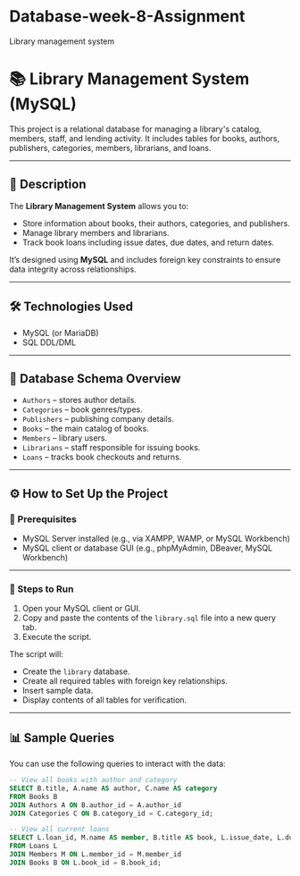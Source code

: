 # Database-week-8-Assignment
Library management system
# 📚 Library Management System (MySQL)

This project is a relational database for managing a library's catalog, members, staff, and lending activity. It includes tables for books, authors, publishers, categories, members, librarians, and loans.

---

## 🧾 Description

The **Library Management System** allows you to:

- Store information about books, their authors, categories, and publishers.
- Manage library members and librarians.
- Track book loans including issue dates, due dates, and return dates.

It’s designed using **MySQL** and includes foreign key constraints to ensure data integrity across relationships.

---

## 🛠️ Technologies Used

- MySQL (or MariaDB)
- SQL DDL/DML

---

## 📁 Database Schema Overview

- `Authors` – stores author details.
- `Categories` – book genres/types.
- `Publishers` – publishing company details.
- `Books` – the main catalog of books.
- `Members` – library users.
- `Librarians` – staff responsible for issuing books.
- `Loans` – tracks book checkouts and returns.

---

## ⚙️ How to Set Up the Project

### 🧩 Prerequisites

- MySQL Server installed (e.g., via XAMPP, WAMP, or MySQL Workbench)
- MySQL client or database GUI (e.g., phpMyAdmin, DBeaver, MySQL Workbench)

---

### 🚀 Steps to Run

1. Open your MySQL client or GUI.
2. Copy and paste the contents of the `library.sql` file into a new query tab.
3. Execute the script.

The script will:

- Create the `library` database.
- Create all required tables with foreign key relationships.
- Insert sample data.
- Display contents of all tables for verification.

---

## 📊 Sample Queries

You can use the following queries to interact with the data:

```sql
-- View all books with author and category
SELECT B.title, A.name AS author, C.name AS category
FROM Books B
JOIN Authors A ON B.author_id = A.author_id
JOIN Categories C ON B.category_id = C.category_id;

-- View all current loans
SELECT L.loan_id, M.name AS member, B.title AS book, L.issue_date, L.due_date
FROM Loans L
JOIN Members M ON L.member_id = M.member_id
JOIN Books B ON L.book_id = B.book_id;
